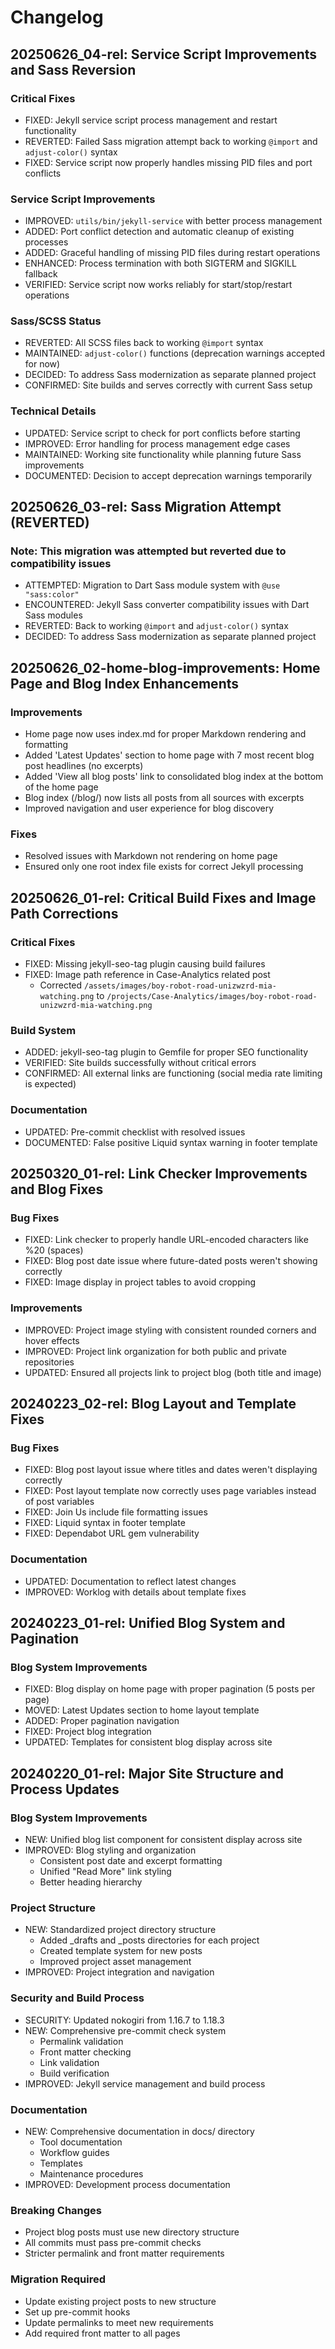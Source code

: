 # Changelog


## 20250626_04-rel: Service Script Improvements and Sass Reversion

### Critical Fixes
- FIXED: Jekyll service script process management and restart functionality
- REVERTED: Failed Sass migration attempt back to working `@import` and `adjust-color()` syntax
- FIXED: Service script now properly handles missing PID files and port conflicts

### Service Script Improvements
- IMPROVED: `utils/bin/jekyll-service` with better process management
- ADDED: Port conflict detection and automatic cleanup of existing processes
- ADDED: Graceful handling of missing PID files during restart operations
- ENHANCED: Process termination with both SIGTERM and SIGKILL fallback
- VERIFIED: Service script now works reliably for start/stop/restart operations

### Sass/SCSS Status
- REVERTED: All SCSS files back to working `@import` syntax
- MAINTAINED: `adjust-color()` functions (deprecation warnings accepted for now)
- DECIDED: To address Sass modernization as separate planned project
- CONFIRMED: Site builds and serves correctly with current Sass setup

### Technical Details
- UPDATED: Service script to check for port conflicts before starting
- IMPROVED: Error handling for process management edge cases
- MAINTAINED: Working site functionality while planning future Sass improvements
- DOCUMENTED: Decision to accept deprecation warnings temporarily

## 20250626_03-rel: Sass Migration Attempt (REVERTED)

### Note: This migration was attempted but reverted due to compatibility issues
- ATTEMPTED: Migration to Dart Sass module system with `@use "sass:color"`
- ENCOUNTERED: Jekyll Sass converter compatibility issues with Dart Sass modules
- REVERTED: Back to working `@import` and `adjust-color()` syntax
- DECIDED: To address Sass modernization as separate planned project

## 20250626_02-home-blog-improvements: Home Page and Blog Index Enhancements

### Improvements
- Home page now uses index.md for proper Markdown rendering and formatting
- Added 'Latest Updates' section to home page with 7 most recent blog post headlines (no excerpts)
- Added 'View all blog posts' link to consolidated blog index at the bottom of the home page
- Blog index (/blog/) now lists all posts from all sources with excerpts
- Improved navigation and user experience for blog discovery

### Fixes
- Resolved issues with Markdown not rendering on home page
- Ensured only one root index file exists for correct Jekyll processing 

## 20250626_01-rel: Critical Build Fixes and Image Path Corrections

### Critical Fixes
- FIXED: Missing jekyll-seo-tag plugin causing build failures
- FIXED: Image path reference in Case-Analytics related post
  - Corrected `/assets/images/boy-robot-road-unizwzrd-mia-watching.png` to `/projects/Case-Analytics/images/boy-robot-road-unizwzrd-mia-watching.png`

### Build System
- ADDED: jekyll-seo-tag plugin to Gemfile for proper SEO functionality
- VERIFIED: Site builds successfully without critical errors
- CONFIRMED: All external links are functioning (social media rate limiting is expected)

### Documentation
- UPDATED: Pre-commit checklist with resolved issues
- DOCUMENTED: False positive Liquid syntax warning in footer template

## 20250320_01-rel: Link Checker Improvements and Blog Fixes

### Bug Fixes
- FIXED: Link checker to properly handle URL-encoded characters like %20 (spaces)
- FIXED: Blog post date issue where future-dated posts weren't showing correctly
- FIXED: Image display in project tables to avoid cropping

### Improvements
- IMPROVED: Project image styling with consistent rounded corners and hover effects
- IMPROVED: Project link organization for both public and private repositories
- UPDATED: Ensured all projects link to project blog (both title and image)

## 20240223_02-rel: Blog Layout and Template Fixes

### Bug Fixes
- FIXED: Blog post layout issue where titles and dates weren't displaying correctly
- FIXED: Post layout template now correctly uses page variables instead of post variables
- FIXED: Join Us include file formatting issues
- FIXED: Liquid syntax in footer template
- FIXED: Dependabot URL gem vulnerability

### Documentation
- UPDATED: Documentation to reflect latest changes
- IMPROVED: Worklog with details about template fixes

## 20240223_01-rel: Unified Blog System and Pagination

### Blog System Improvements
- FIXED: Blog display on home page with proper pagination (5 posts per page)
- MOVED: Latest Updates section to home layout template
- ADDED: Proper pagination navigation
- FIXED: Project blog integration
- UPDATED: Templates for consistent blog display across site

## 20240220_01-rel: Major Site Structure and Process Updates

### Blog System Improvements
- NEW: Unified blog list component for consistent display across site
- IMPROVED: Blog styling and organization
  - Consistent post date and excerpt formatting
  - Unified "Read More" link styling
  - Better heading hierarchy

### Project Structure
- NEW: Standardized project directory structure
  - Added _drafts and _posts directories for each project
  - Created template system for new posts
  - Improved project asset management
- IMPROVED: Project integration and navigation

### Security and Build Process
- SECURITY: Updated nokogiri from 1.16.7 to 1.18.3
- NEW: Comprehensive pre-commit check system
  - Permalink validation
  - Front matter checking
  - Link validation
  - Build verification
- IMPROVED: Jekyll service management and build process

### Documentation
- NEW: Comprehensive documentation in docs/ directory
  - Tool documentation
  - Workflow guides
  - Templates
  - Maintenance procedures
- IMPROVED: Development process documentation

### Breaking Changes
- Project blog posts must use new directory structure
- All commits must pass pre-commit checks
- Stricter permalink and front matter requirements

### Migration Required
- Update existing project posts to new structure
- Set up pre-commit hooks
- Update permalinks to meet new requirements
- Add required front matter to all pages
